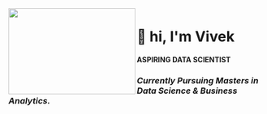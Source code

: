 <img align = "left" src="https://user-images.githubusercontent.com/77670138/137443964-953a3db7-5617-407e-a15b-aae4e964fbce.gif" style="width:250px;height:170px;">    

<h1> 👋 hi, I'm Vivek </h1> 

#### ASPIRING DATA SCIENTIST

<h3><i>Currently Pursuing Masters in Data Science & Business Analytics.</i></h3>

          
